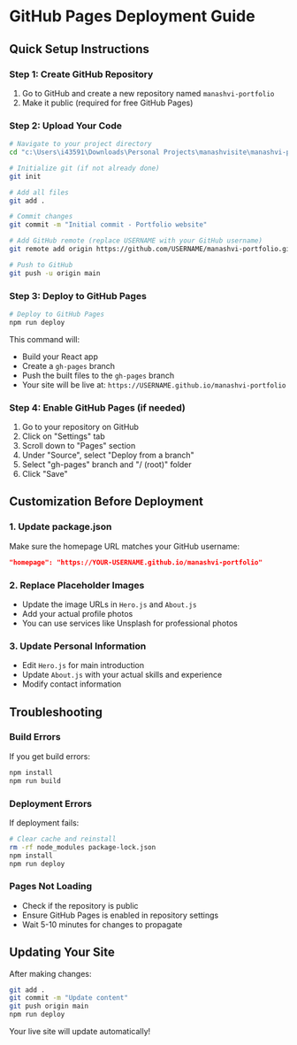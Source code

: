 # GitHub Pages Deployment Guide

## Quick Setup Instructions

### Step 1: Create GitHub Repository
1. Go to GitHub and create a new repository named `manashvi-portfolio`
2. Make it public (required for free GitHub Pages)

### Step 2: Upload Your Code
```bash
# Navigate to your project directory
cd "c:\Users\i43591\Downloads\Personal Projects\manashvisite\manashvi-portfolio"

# Initialize git (if not already done)
git init

# Add all files
git add .

# Commit changes
git commit -m "Initial commit - Portfolio website"

# Add GitHub remote (replace USERNAME with your GitHub username)
git remote add origin https://github.com/USERNAME/manashvi-portfolio.git

# Push to GitHub
git push -u origin main
```

### Step 3: Deploy to GitHub Pages
```bash
# Deploy to GitHub Pages
npm run deploy
```

This command will:
- Build your React app
- Create a `gh-pages` branch
- Push the built files to the `gh-pages` branch
- Your site will be live at: `https://USERNAME.github.io/manashvi-portfolio`

### Step 4: Enable GitHub Pages (if needed)
1. Go to your repository on GitHub
2. Click on "Settings" tab
3. Scroll down to "Pages" section
4. Under "Source", select "Deploy from a branch"
5. Select "gh-pages" branch and "/ (root)" folder
6. Click "Save"

## Customization Before Deployment

### 1. Update package.json
Make sure the homepage URL matches your GitHub username:
```json
"homepage": "https://YOUR-USERNAME.github.io/manashvi-portfolio"
```

### 2. Replace Placeholder Images
- Update the image URLs in `Hero.js` and `About.js`
- Add your actual profile photos
- You can use services like Unsplash for professional photos

### 3. Update Personal Information
- Edit `Hero.js` for main introduction
- Update `About.js` with your actual skills and experience
- Modify contact information

## Troubleshooting

### Build Errors
If you get build errors:
```bash
npm install
npm run build
```

### Deployment Errors
If deployment fails:
```bash
# Clear cache and reinstall
rm -rf node_modules package-lock.json
npm install
npm run deploy
```

### Pages Not Loading
- Check if the repository is public
- Ensure GitHub Pages is enabled in repository settings
- Wait 5-10 minutes for changes to propagate

## Updating Your Site
After making changes:
```bash
git add .
git commit -m "Update content"
git push origin main
npm run deploy
```

Your live site will update automatically!